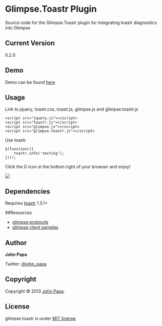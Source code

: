 Glimpse.Toastr Plugin
============

Source code for the Glimpse.Toastr plugin for integrating toastr diagnostics into Glimpse

## Current Version
0.2.0

## Demo
Demo can be found [here](http://CodeSeven.github.com/toastr)

## Usage
Link to jquery, toastr.css, toastr.js, glimpse.js and glimpse.toastr.js

	<script src="jquery.js"></script>
	<script src="toastr.js"></script>
	<script src="glimpse.js"></script>
	<script src="glimpse.toastr.js"></script>

Use toastr 

	$(function(){ 
		toastr.info('testing'); 
	})();

Click the G icon in the bottom right of your browser and enjoy!

![](//johnpapa.net/wp-content/images/glimpse.toastr.png)


## Dependencies
Requires  [toastr](http://jpapa.me/c7toastr) 1.3.1+

##Resources
- [glimpse protocols](http://getglimpse.com/Protocol)
- [glimpse client samples](https://github.com/Glimpse/Glimpse/blob/master/source/Glimpse.JavaScript/test_client.html#L101-L121)

## Author
**John Papa**

Twitter: [@john_papa](http://twitter.com/John_Papa)

## Copyright
Copyright © 2013 [John Papa](http://twitter.com/John_Papa).

## License 
glimpse.toastr is under [MIT license](http://www.opensource.org/licenses/mit-license.php)